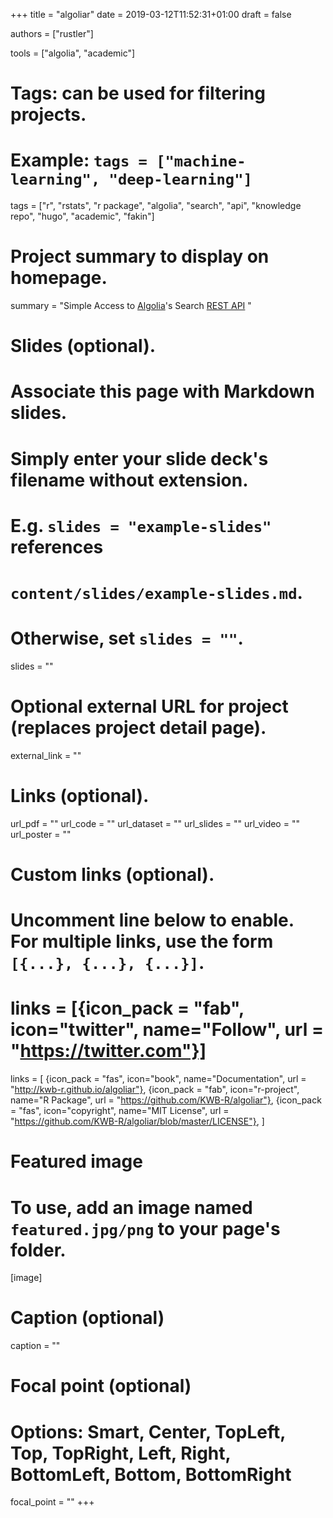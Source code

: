 +++
title = "algoliar"
date = 2019-03-12T11:52:31+01:00
draft = false

authors = ["rustler"]

tools = ["algolia", "academic"]

# Tags: can be used for filtering projects.
# Example: `tags = ["machine-learning", "deep-learning"]`
tags = ["r", "rstats", "r package", "algolia", "search", "api", "knowledge repo", "hugo", "academic", "fakin"]


# Project summary to display on homepage.
summary = "Simple Access to [Algolia](https://http://algolia.com/)'s Search [REST API](https://www.algolia.com/doc/rest-api/search/) "

# Slides (optional).
#   Associate this page with Markdown slides.
#   Simply enter your slide deck's filename without extension.
#   E.g. `slides = "example-slides"` references 
#   `content/slides/example-slides.md`.
#   Otherwise, set `slides = ""`.
slides = ""

# Optional external URL for project (replaces project detail page).
external_link = ""

# Links (optional).
url_pdf = ""
url_code = ""
url_dataset = ""
url_slides = ""
url_video = ""
url_poster = ""

# Custom links (optional).
#   Uncomment line below to enable. For multiple links, use the form `[{...}, {...}, {...}]`.
# links = [{icon_pack = "fab", icon="twitter", name="Follow", url = "https://twitter.com"}]
links = [
{icon_pack = "fas", icon="book", name="Documentation", url = "http://kwb-r.github.io/algoliar"},
{icon_pack = "fab", icon="r-project", name="R Package", url = "https://github.com/KWB-R/algoliar"}, 
{icon_pack = "fas", icon="copyright", name="MIT License", url = "https://github.com/KWB-R/algoliar/blob/master/LICENSE"},
]
# Featured image
# To use, add an image named `featured.jpg/png` to your page's folder. 
[image]
  # Caption (optional)
  caption = ""

  # Focal point (optional)
  # Options: Smart, Center, TopLeft, Top, TopRight, Left, Right, BottomLeft, Bottom, BottomRight
  focal_point = ""
+++
